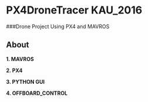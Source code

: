 PX4DroneTracer KAU_2016
=================
###Drone Project Using PX4 and MAVROS

About
-----
__1. MAVROS__

__2. PX4__

__3. PYTHON GUI__

__4. OFFBOARD_CONTROL__
